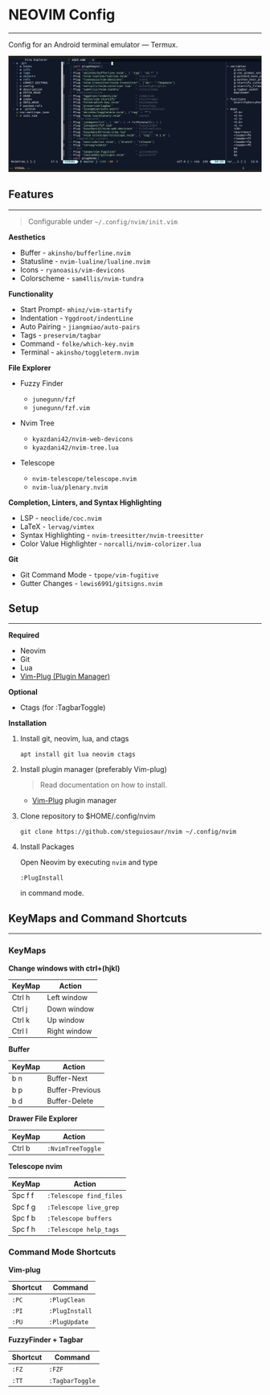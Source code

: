 
# NEOVIM Config

---

Config for an Android terminal emulator — Termux.

![NEOVIM](./screenshots/Screenshot_1.jpg)

## Features

---

> Configurable under `~/.config/nvim/init.vim`

**Aesthetics**

- Buffer - `akinsho/bufferline.nvim`
- Statusline - `nvim-lualine/lualine.nvim`
- Icons - `ryanoasis/vim-devicons`
- Colorscheme - `sam4llis/nvim-tundra`

**Functionality**

- Start Prompt- `mhinz/vim-startify`
- Indentation - `Yggdroot/indentLine`
- Auto Pairing - `jiangmiao/auto-pairs`
- Tags - `preservim/tagbar`
- Command - `folke/which-key.nvim`
- Terminal - `akinsho/toggleterm.nvim`

**File Explorer**

- Fuzzy Finder
  - `junegunn/fzf`
  - `junegunn/fzf.vim`

- Nvim Tree
  - `kyazdani42/nvim-web-devicons`
  - `kyazdani42/nvim-tree.lua`

- Telescope
  - `nvim-telescope/telescope.nvim`
  - `nvim-lua/plenary.nvim`

**Completion, Linters, and Syntax Highlighting**

- LSP - `neoclide/coc.nvim`
- LaTeX - `lervag/vimtex`
- Syntax Highlighting - `nvim-treesitter/nvim-treesitter`
- Color Value Highlighter - `norcalli/nvim-colorizer.lua`

**Git**

- Git Command Mode - `tpope/vim-fugitive`
- Gutter Changes - `lewis6991/gitsigns.nvim`

## Setup

---

**Required**

- Neovim
- Git
- Lua
- [Vim-Plug (Plugin Manager)](https://github.com/junegunn/vim-plug )

**Optional**

- Ctags (for :TagbarToggle)

**Installation**

1. Install git, neovim, lua, and ctags

    ```console
    apt install git lua neovim ctags
    ```

2. Install plugin manager (preferably Vim-plug)

    > Read documentation on how to install.
    - [Vim-Plug](https://github.com/junegunn/vim-plug ) plugin manager

3. Clone repository to $HOME/.config/nvim

    ```console
    git clone https://github.com/steguiosaur/nvim ~/.config/nvim
    ```

4. Install Packages

    Open Neovim by executing `nvim` and type

    ```vim
    :PlugInstall
    ```

    in command mode.

## KeyMaps and Command Shortcuts

---

### KeyMaps

**Change windows with ctrl+(hjkl)**

| KeyMap |    Action    |
|--------|--------------|
| Ctrl h | Left window  |
| Ctrl j | Down window  |
| Ctrl k | Up window    |
| Ctrl l | Right window |

**Buffer**

| KeyMap |      Action     |
|--------|-----------------|
| b n    | Buffer-Next     |
| b p    | Buffer-Previous |
| b d    | Buffer-Delete   |

**Drawer File Explorer**

| KeyMap |       Action      |
|--------|-------------------|
| Ctrl b | `:NvimTreeToggle` |

**Telescope nvim**

| KeyMap  |          Action         |
|---------|-------------------------|
| Spc f f | `:Telescope find_files` |
| Spc f g | `:Telescope live_grep`  |
| Spc f b | `:Telescope buffers`    |
| Spc f h | `:Telescope help_tags`  |

### Command Mode Shortcuts

**Vim-plug**

|  Shortcut  |  Command   |
|------------|------------|
| `:PC` | `:PlugClean`    |
| `:PI` | `:PlugInstall`  |
| `:PU` | `:PlugUpdate`   |

**FuzzyFinder + Tagbar**

|  Shortcut  |  Command   |
|------------|------------|
| `:FZ` | `:FZF`          |
| `:TT` | `:TagbarToggle` |
